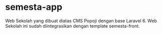 # semesta-app
Web Sekolah yang dibuat diatas CMS Popoji dengan base Laravel 6. Web Sekolah ini sudah diintegrasikan dengan template semesta-front.
